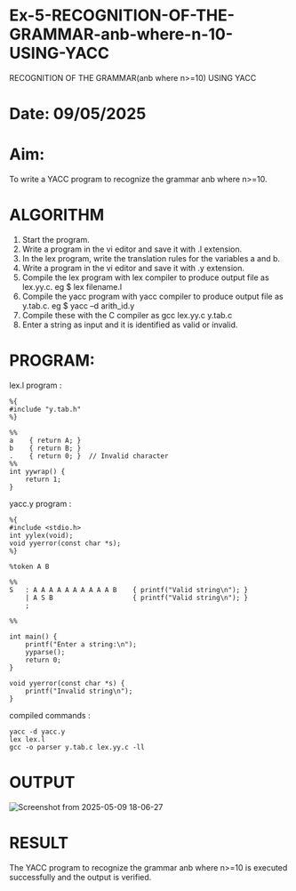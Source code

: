 # Ex-5-RECOGNITION-OF-THE-GRAMMAR-anb-where-n-10-USING-YACC
RECOGNITION OF THE GRAMMAR(anb where n>=10) USING YACC
# Date: 09/05/2025
# Aim:
To write a YACC program to recognize the grammar anb where n>=10.
# ALGORITHM
1.	Start the program.
2.	Write a program in the vi editor and save it with .l extension.
3.	In the lex program, write the translation rules for the variables a and b.
4.	Write a program in the vi editor and save it with .y extension.
5.	Compile the lex program with lex compiler to produce output file as lex.yy.c. eg $ lex filename.l
6.	Compile the yacc program with yacc compiler to produce output file as y.tab.c. eg $ yacc –d arith_id.y
7.	Compile these with the C compiler as gcc lex.yy.c y.tab.c
8.	Enter a string as input and it is identified as valid or invalid.
# PROGRAM:
lex.l program :
```
%{
#include "y.tab.h"
%}

%%
a    { return A; }
b    { return B; }
.    { return 0; }  // Invalid character
%%
int yywrap() {
    return 1;
}
```

yacc.y program :
```
%{
#include <stdio.h>
int yylex(void);
void yyerror(const char *s);
%}

%token A B

%%
S   : A A A A A A A A A A B    { printf("Valid string\n"); }
    | A S B                    { printf("Valid string\n"); }
    ;

%%

int main() {
    printf("Enter a string:\n");
    yyparse();
    return 0;
}

void yyerror(const char *s) {
    printf("Invalid string\n");
}
```
compiled commands :
```
yacc -d yacc.y        
lex lex.l             
gcc -o parser y.tab.c lex.yy.c -ll

```
# OUTPUT
![Screenshot from 2025-05-09 18-06-27](https://github.com/user-attachments/assets/9d14c087-3146-40f4-bb3b-d1dd02351c13)


# RESULT
The YACC program to recognize the grammar anb where n>=10 is executed successfully and the output is verified.
